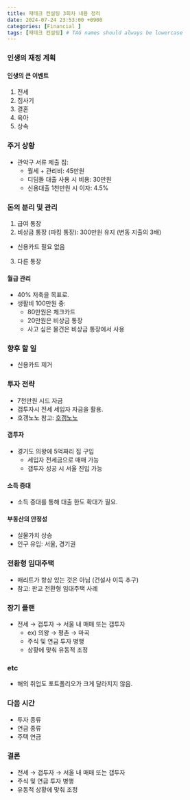 ```yaml
---
title: 재테크 컨설팅 3회차 내용 정리
date: 2024-07-24 23:53:00 +0900
categories: [Financial ]
tags: [재테크 컨설팅] # TAG names should always be lowercase
---
```


### 인생의 재정 계획

#### 인생의 큰 이벤트
1. 전세
2. 집사기
3. 결혼
4. 육아
5. 상속


### 주거 상황
- 관악구 서류 제출 집:
  - 월세 + 관리비: 45만원
  - 디딤돌 대출 사용 시 비용: 30만원
  - 신용대출 1천만원 시 이자: 4.5%

### 돈의 분리 및 관리
1. 급여 통장
2. 비상금 통장 (파킹 통장): 300만원 유지 (변동 지출의 3배)
  - 신용카드 필요 없음
3. 다른 통장

#### 월급 관리
- 40% 저축을 목표로.
- 생활비 100만원 중:
  - 80만원은 체크카드
  - 20만원은 비상금 통장
  - 사고 싶은 물건은 비상금 통장에서 사용

### 향후 할 일
- 신용카드 제거

### 투자 전략
- 7천만원 시드 자금
- 갭투자시 전세 세입자 자금을 활용.
- 호갱노노 참고: [호갱노노](https://hogangnono.com/)

#### 갭투자
- 경기도 의왕에 5억짜리 집 구입
  - 세입자 전세금으로 매매 가능
  - 갭투자 성공 시 서울 진입 가능

#### 소득 증대
- 소득 증대를 통해 대출 한도 확대가 필요.

#### 부동산의 안정성
- 실물가치 상승
- 인구 유입: 서울, 경기권

### 전환형 임대주택
- 매리트가 항상 있는 것은 아님 (건설사 이득 추구)
- 참고: 판교 전환형 임대주택 사례

### 장기 플랜
- 전세 → 갭투자 → 서울 내 매매 또는 갭투자
  - ex) 의왕 → 평촌 → 마곡
  - 주식 및 연금 투자 병행
  - 상황에 맞춰 유동적 조정

### etc
- 해외 취업도 포트폴리오가 크게 달라지지 않음.

### 다음 시간
- 투자 종류
- 연금 종류
- 주택 연금


### 결론
- 전세 → 갭투자 → 서울 내 매매 또는 갭투자
- 주식 및 연금 투자 병행
- 유동적 상황에 맞춰 조정
